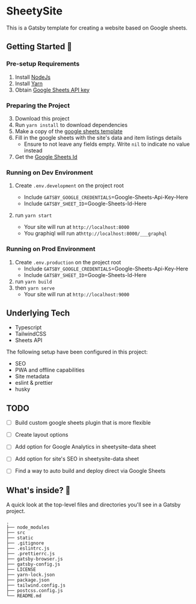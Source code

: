 # SheetySite

This is a Gatsby template for creating a website based on Google sheets.

## Getting Started 🚀

### Pre-setup Requirements

1. Install [NodeJs](https://nodejs.org/en/download/)
2. Install [Yarn](https://classic.yarnpkg.com/en/docs/install/#mac-stable)
3. Obtain [Google Sheets API key](https://developers.google.com/sheets/api/guides/authorizing#APIKey)


### Preparing the Project
3. Download this project
4. Run `yarn install` to download dependencies
5. Make a copy of the [google sheets template](https://docs.google.com/spreadsheets/d/1S-S1dzVsPlbYtYTq_jiXCcVYKf75wFlGxB2fKkdVc7w/edit#gid=1818216905)
6. Fill in the google sheets with the site's data and item listings details
   - Ensure to not leave any fields empty. Write `nil` to indicate no value instead
7. Get the [Google Sheets Id](https://developers.google.com/sheets/api/guides/concepts#spreadsheet_id)

### Running on Dev Environment

1. Create `.env.development` on the project root
   - Include `GATSBY_GOOGLE_CREDENTIALS`=Google-Sheets-Api-Key-Here
   - Include `GATSBY_SHEET_ID`=Google-Sheets-Id-Here

2. run `yarn start`
   - Your site will run at `http://localhost:8000`
   - You graphiql will run at`http://localhost:8000/___graphql`

### Running on Prod Environment
1. Create `.env.production` on the project root
   - Include `GATSBY_GOOGLE_CREDENTIALS`=Google-Sheets-Api-Key-Here
   - Include `GATSBY_SHEET_ID`=Google-Sheets-Id-Here
2. run `yarn build`
3. then `yarn serve`
   - Your site will run at `http://localhost:9000`


## Underlying Tech

- Typescript
- TailwindCSS
- Sheets API

The following setup have been configured in this project:

- SEO
- PWA and offline capabilities
- Site metadata
- eslint & prettier
- husky

## TODO
- [ ] Build custom google sheets plugin that is more flexible
- [ ] Create layout options
- [ ] Add option for Google Analytics in sheetysite-data sheet
- [ ] Add option for site's SEO in sheetysite-data sheet
- [ ] Find a way to auto build and deploy direct via Google Sheets


## What's inside? 🧐

A quick look at the top-level files and directories you'll see in a Gatsby project.

    .
    ├── node_modules
    ├── src
    ├── static
    ├── .gitignore
    ├── .eslintrc.js
    ├── .prettierrc.js
    ├── gatsby-browser.js
    ├── gatsby-config.js
    ├── LICENSE
    ├── yarn-lock.json
    ├── package.json
    ├── tailwind.config.js
    ├── postcss.config.js
    └── README.md

